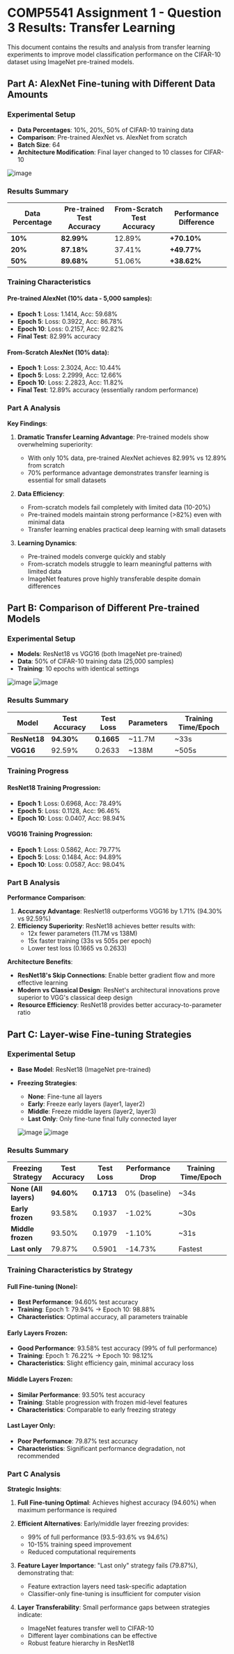 # COMP5541 Assignment 1 - Question 3 Results: Transfer Learning

This document contains the results and analysis from transfer learning experiments to improve model classification performance on the CIFAR-10 dataset using ImageNet pre-trained models.

## Part A: AlexNet Fine-tuning with Different Data Amounts

### Experimental Setup
- **Data Percentages**: 10%, 20%, 50% of CIFAR-10 training data
- **Comparison**: Pre-trained AlexNet vs. AlexNet from scratch
- **Batch Size**: 64
- **Architecture Modification**: Final layer changed to 10 classes for CIFAR-10

![image](https://github.com/user-attachments/assets/60614985-303b-45dd-9910-cd2608ac77f2)


### Results Summary

| Data Percentage | Pre-trained Test Accuracy | From-Scratch Test Accuracy | Performance Difference |
|-----------------|---------------------------|----------------------------|------------------------|
| **10%** | **82.99%** | 12.89% | **+70.10%** |
| **20%** | **87.18%** | 37.41% | **+49.77%** |
| **50%** | **89.68%** | 51.06% | **+38.62%** |

### Training Characteristics

#### Pre-trained AlexNet (10% data - 5,000 samples):
- **Epoch 1**: Loss: 1.1414, Acc: 59.68%
- **Epoch 5**: Loss: 0.3922, Acc: 86.78%  
- **Epoch 10**: Loss: 0.2157, Acc: 92.82%
- **Final Test**: 82.99% accuracy

#### From-Scratch AlexNet (10% data):
- **Epoch 1**: Loss: 2.3024, Acc: 10.44%
- **Epoch 5**: Loss: 2.2999, Acc: 12.66%
- **Epoch 10**: Loss: 2.2823, Acc: 11.82%
- **Final Test**: 12.89% accuracy (essentially random performance)

### Part A Analysis

**Key Findings**:

1. **Dramatic Transfer Learning Advantage**: Pre-trained models show overwhelming superiority:
   - With only 10% data, pre-trained AlexNet achieves 82.99% vs 12.89% from scratch
   - 70% performance advantage demonstrates transfer learning is essential for small datasets

2. **Data Efficiency**: 
   - From-scratch models fail completely with limited data (10-20%)
   - Pre-trained models maintain strong performance (>82%) even with minimal data
   - Transfer learning enables practical deep learning with small datasets

3. **Learning Dynamics**:
   - Pre-trained models converge quickly and stably
   - From-scratch models struggle to learn meaningful patterns with limited data
   - ImageNet features prove highly transferable despite domain differences

## Part B: Comparison of Different Pre-trained Models

### Experimental Setup
- **Models**: ResNet18 vs VGG16 (both ImageNet pre-trained)
- **Data**: 50% of CIFAR-10 training data (25,000 samples)
- **Training**: 10 epochs with identical settings

![image](https://github.com/user-attachments/assets/00877274-3d0a-45d4-97c1-e7970ac46138)
![image](https://github.com/user-attachments/assets/f4a022a0-cef7-4a47-a6cf-12f0b61bd914)



### Results Summary

| Model | Test Accuracy | Test Loss | Parameters | Training Time/Epoch |
|-------|---------------|-----------|------------|-------------------|
| **ResNet18** | **94.30%** | **0.1665** | ~11.7M | ~33s |
| **VGG16** | 92.59% | 0.2633 | ~138M | ~505s |

### Training Progress

#### ResNet18 Training Progression:
- **Epoch 1**: Loss: 0.6968, Acc: 78.49%
- **Epoch 5**: Loss: 0.1128, Acc: 96.46%
- **Epoch 10**: Loss: 0.0407, Acc: 98.94%

#### VGG16 Training Progression:
- **Epoch 1**: Loss: 0.5862, Acc: 79.77%
- **Epoch 5**: Loss: 0.1484, Acc: 94.89%
- **Epoch 10**: Loss: 0.0587, Acc: 98.04%

### Part B Analysis

**Performance Comparison**:

1. **Accuracy Advantage**: ResNet18 outperforms VGG16 by 1.71% (94.30% vs 92.59%)
2. **Efficiency Superiority**: ResNet18 achieves better results with:
   - 12x fewer parameters (11.7M vs 138M)
   - 15x faster training (33s vs 505s per epoch)
   - Lower test loss (0.1665 vs 0.2633)

**Architecture Benefits**:
- **ResNet18's Skip Connections**: Enable better gradient flow and more effective learning
- **Modern vs Classical Design**: ResNet's architectural innovations prove superior to VGG's classical deep design
- **Resource Efficiency**: ResNet18 provides better accuracy-to-parameter ratio

## Part C: Layer-wise Fine-tuning Strategies

### Experimental Setup
- **Base Model**: ResNet18 (ImageNet pre-trained)
- **Freezing Strategies**:
  - **None**: Fine-tune all layers
  - **Early**: Freeze early layers (layer1, layer2)
  - **Middle**: Freeze middle layers (layer2, layer3)
  - **Last Only**: Only fine-tune final fully connected layer
 
  ![image](https://github.com/user-attachments/assets/5b3cd3cd-cc84-4702-b1da-a4d5d7d0043b)
  ![image](https://github.com/user-attachments/assets/d3281c1e-8c6c-459d-a94e-3326af8697dd)



### Results Summary

| Freezing Strategy | Test Accuracy | Test Loss | Performance Drop | Training Time/Epoch |
|-------------------|---------------|-----------|------------------|-------------------|
| **None (All layers)** | **94.60%** | **0.1713** | 0% (baseline) | ~34s |
| **Early frozen** | 93.58% | 0.1937 | -1.02% | ~30s |
| **Middle frozen** | 93.50% | 0.1979 | -1.10% | ~31s |
| **Last only** | 79.87% | 0.5901 | -14.73% | Fastest |

### Training Characteristics by Strategy

#### Full Fine-tuning (None):
- **Best Performance**: 94.60% test accuracy
- **Training**: Epoch 1: 79.94% → Epoch 10: 98.88%
- **Characteristics**: Optimal accuracy, all parameters trainable

#### Early Layers Frozen:
- **Good Performance**: 93.58% test accuracy (99% of full performance)
- **Training**: Epoch 1: 76.22% → Epoch 10: 98.12%
- **Characteristics**: Slight efficiency gain, minimal accuracy loss

#### Middle Layers Frozen:
- **Similar Performance**: 93.50% test accuracy
- **Training**: Stable progression with frozen mid-level features
- **Characteristics**: Comparable to early freezing strategy

#### Last Layer Only:
- **Poor Performance**: 79.87% test accuracy
- **Characteristics**: Significant performance degradation, not recommended

### Part C Analysis

**Strategic Insights**:

1. **Full Fine-tuning Optimal**: Achieves highest accuracy (94.60%) when maximum performance is required

2. **Efficient Alternatives**: Early/middle layer freezing provides:
   - 99% of full performance (93.5-93.6% vs 94.6%)
   - 10-15% training speed improvement
   - Reduced computational requirements

3. **Feature Layer Importance**: "Last only" strategy fails (79.87%), demonstrating that:
   - Feature extraction layers need task-specific adaptation
   - Classifier-only fine-tuning is insufficient for computer vision

4. **Layer Transferability**: Small performance gaps between strategies indicate:
   - ImageNet features transfer well to CIFAR-10
   - Different layer combinations can be effective
   - Robust feature hierarchy in ResNet18

